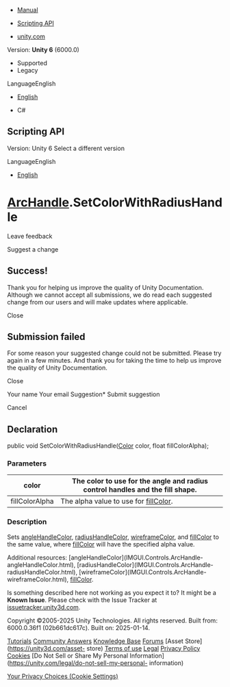 [ ]()

  * [Manual](../Manual/index.html)
  * [Scripting API](../ScriptReference/index.html)

  * [unity.com](https://unity.com/)

Version: **Unity 6** (6000.0)

  * Supported
  * Legacy

LanguageEnglish

  * [English]()

  * C#

[ ](https://docs.unity3d.com)

## Scripting API

Version: Unity 6 Select a different version

LanguageEnglish

  * [English]()

#  [ArcHandle](IMGUI.Controls.ArcHandle.html).SetColorWithRadiusHandle

Leave feedback

Suggest a change

## Success!

Thank you for helping us improve the quality of Unity Documentation. Although
we cannot accept all submissions, we do read each suggested change from our
users and will make updates where applicable.

Close

## Submission failed

For some reason your suggested change could not be submitted. Please <a>try
again</a> in a few minutes. And thank you for taking the time to help us
improve the quality of Unity Documentation.

Close

Your name Your email Suggestion* Submit suggestion

Cancel

[ ]()

## Declaration

public void SetColorWithRadiusHandle([Color](Color.html) color, float
fillColorAlpha);

### Parameters

color | The color to use for the angle and radius control handles and the fill shape.  
---|---  
fillColorAlpha | The alpha value to use for [fillColor](IMGUI.Controls.ArcHandle-fillColor.html).  
  
### Description

Sets [angleHandleColor](IMGUI.Controls.ArcHandle-angleHandleColor.html),
[radiusHandleColor](IMGUI.Controls.ArcHandle-radiusHandleColor.html),
[wireframeColor](IMGUI.Controls.ArcHandle-wireframeColor.html), and
[fillColor](IMGUI.Controls.ArcHandle-fillColor.html) to the same value, where
[fillColor](IMGUI.Controls.ArcHandle-fillColor.html) will have the specified
alpha value.

Additional resources: [angleHandleColor](IMGUI.Controls.ArcHandle-
angleHandleColor.html), [radiusHandleColor](IMGUI.Controls.ArcHandle-
radiusHandleColor.html), [wireframeColor](IMGUI.Controls.ArcHandle-
wireframeColor.html), [fillColor](IMGUI.Controls.ArcHandle-fillColor.html).

Is something described here not working as you expect it to? It might be a
**Known Issue**. Please check with the Issue Tracker at
[issuetracker.unity3d.com](https://issuetracker.unity3d.com).

Copyright ©2005-2025 Unity Technologies. All rights reserved. Built from:
6000.0.36f1 (02b661dc617c). Built on: 2025-01-14.

[Tutorials](https://unity3d.com/learn) [Community
Answers](https://answers.unity3d.com) [Knowledge
Base](https://support.unity3d.com/hc/en-us)
[Forums](https://forum.unity3d.com) [Asset Store](https://unity3d.com/asset-
store) [Terms of use](https://docs.unity3d.com/Manual/TermsOfUse.html)
[Legal](https://unity.com/legal) [Privacy
Policy](https://unity.com/legal/privacy-policy)
[Cookies](https://unity.com/legal/cookie-policy) [Do Not Sell or Share My
Personal Information](https://unity.com/legal/do-not-sell-my-personal-
information)

[Your Privacy Choices (Cookie Settings)](javascript:void\(0\);)

